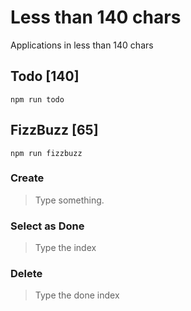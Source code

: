 # Less than 140 chars

Applications in less than 140 chars

## Todo [140]

```shell
npm run todo
```

## FizzBuzz [65]

```shell
npm run fizzbuzz
```

### Create

> Type something.

### Select as Done

> Type the index

### Delete

> Type the done index
